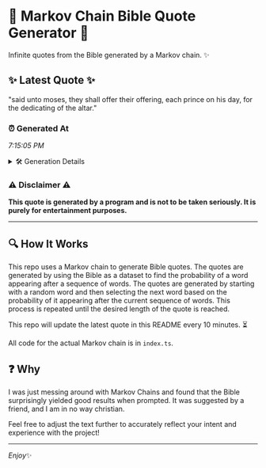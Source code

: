 # 📖 Markov Chain Bible Quote Generator 📖

Infinite quotes from the Bible generated by a Markov chain. ✨

## ✨ Latest Quote ✨
"said unto moses, they shall offer their offering, each prince on his day, for the dedicating of the altar."

### ⏰ Generated At
*7:15:05 PM*

<details>
    <summary>🛠️ Generation Details</summary>
    <p>
        <strong>🌱 Seed:</strong> said<br>
        <strong>🔄 Iterations:</strong> 18<br>
        <strong>📜 Context History:</strong><br>[ said ]: unto<br>[ said, unto ]: moses,<br>[ said, unto, moses, ]: they<br>[ said, unto, moses,, they ]: shall<br>[ said, unto, moses,, they, shall ]: offer<br>[ said, unto, moses,, they, shall, offer ]: their<br>[ unto, moses,, they, shall, offer, their ]: offering,<br>[ moses,, they, shall, offer, their, offering, ]: each<br>[ they, shall, offer, their, offering,, each ]: prince<br>[ shall, offer, their, offering,, each, prince ]: on<br>[ offer, their, offering,, each, prince, on ]: his<br>[ their, offering,, each, prince, on, his ]: day,<br>[ offering,, each, prince, on, his, day, ]: for<br>[ each, prince, on, his, day,, for ]: the<br>[ prince, on, his, day,, for, the ]: dedicating<br>[ on, his, day,, for, the, dedicating ]: of<br>[ his, day,, for, the, dedicating, of ]: the<br>[ day,, for, the, dedicating, of, the ]: altar.<br>
    </p>
</details>

### ⚠️ Disclaimer ⚠️
**This quote is generated by a program and is not to be taken seriously. It is purely for entertainment purposes.**

---

## 🔍 How It Works

This repo uses a Markov chain to generate Bible quotes. The quotes are generated by using the Bible as a dataset to find the probability of a word appearing after a sequence of words. The quotes are generated by starting with a random word and then selecting the next word based on the probability of it appearing after the current sequence of words. This process is repeated until the desired length of the quote is reached.

This repo will update the latest quote in this README every 10 minutes. ⏳

All code for the actual Markov chain is in `index.ts`.

## ❓ Why

I was just messing around with Markov Chains and found that the Bible surprisingly yielded good results when prompted. 
It was suggested by a friend, and I am in no way christian.

Feel free to adjust the text further to accurately reflect your intent and experience with the project!

---

*Enjoy*✨
